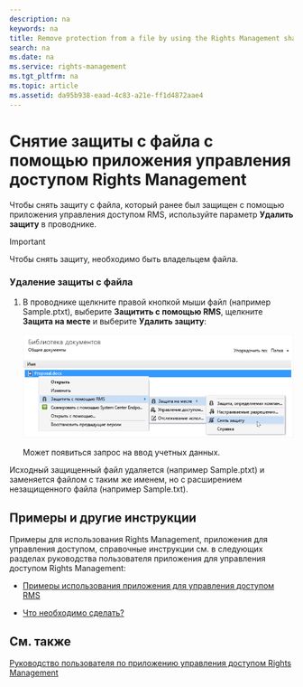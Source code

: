 ```yaml
---
description: na
keywords: na
title: Remove protection from a file by using the Rights Management sharing application
search: na
ms.date: na
ms.service: rights-management
ms.tgt_pltfrm: na
ms.topic: article
ms.assetid: da95b938-eaad-4c83-a21e-ff1d4872aae4
---
```

# Снятие защиты с файла с помощью приложения управления доступом Rights Management
Чтобы снять защиту с файла, который ранее был защищен с помощью приложения управления доступом RMS, используйте параметр **Удалить защиту** в проводнике.

> [!IMPORTANT]
> Чтобы снять защиту, необходимо быть владельцем файла.

### Удаление защиты с файла

1.  В проводнике щелкните правой кнопкой мыши файл (например Sample.ptxt), выберите **Защитить с помощью RMS**, щелкните **Защита на месте** и выберите **Удалить защиту**:

    ![](../Image/ADRMS_MSRMSApp_RemoveProtection.png)

    Может появиться запрос на ввод учетных данных.

Исходный защищенный файл удаляется (например Sample.ptxt) и заменяется файлом с таким же именем, но с расширением незащищенного файла (например Sample.txt).

## Примеры и другие инструкции
Примеры для использования Rights Management, приложения для управления доступом, справочные инструкции см. в следующих разделах руководства пользователя приложения для управления доступом Rights Management:

-   [Примеры использования приложения для управления доступом RMS](../Topic/Rights_Management_sharing_application_user_guide.md#BKMK_SharingExamples)

-   [Что необходимо сделать?](../Topic/Rights_Management_sharing_application_user_guide.md#BKMK_SharingInstructions)

## См. также
[Руководство пользователя по приложению управления доступом Rights Management](../Topic/Rights_Management_sharing_application_user_guide.md)


